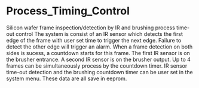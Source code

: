 # Process_Timing_Control
Silicon wafer frame inspection/detection by IR and brushing process time-out control
The system is consist of an IR sensor which detects the first edge of the frame with user set time to trigger the next edge. Failure to detect the other edge will trigger an alarm.
When a frame detection on both sides is sucess, a countdown starts for this frame. The first IR sensor is on the brusher entrance. A second IR sensor is on the brusher output.
Up to 4 frames can be simultaneously process by the countdown timer. IR sensor time-out detection and the brushing countdown timer can be user set in the system menu. These data are all save in eeprom. 
